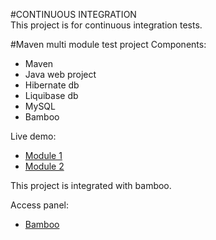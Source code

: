 #CONTINUOUS INTEGRATION     
This project is for continuous integration tests.

#Maven multi module test project
Components:
* Maven
* Java web project
* Hibernate db
* Liquibase db
* MySQL
* Bamboo

Live demo:
* [Module 1](http://188.166.23.135:8080/module1/)
* [Module 2](http://188.166.23.135:8080/module2/)

This project is integrated with bamboo.

Access panel:
* [Bamboo](http://188.166.23.135:8085)
